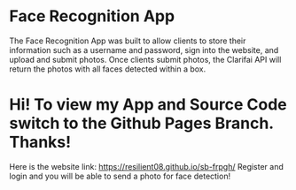 # Face Recognition App
The Face Recognition App was built to allow clients to store their information such as a username and password, sign into the website, and upload and submit photos.  Once clients submit photos, the Clarifai API will return the photos with all faces detected within a box. 
# Hi!  To view my App and Source Code switch to the Github Pages Branch.  Thanks!
Here is the website link:
https://resilient08.github.io/sb-frpgh/
Register and login and you will be able to send a photo for face detection!
